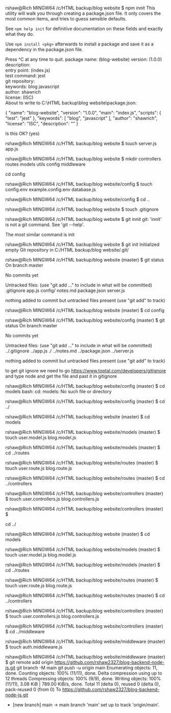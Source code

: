 
rshaw@Rich MINGW64 /c/HTML backup/blog website
$ npm innit
This utility will walk you through creating a package.json file.
It only covers the most common items, and tries to guess sensible defaults.

See `npm help init` for definitive documentation on these fields
and exactly what they do.

Use `npm install <pkg>` afterwards to install a package and
save it as a dependency in the package.json file.

Press ^C at any time to quit.
package name: (blog-website)
version: (1.0.0)                                                                                                                                                                                                              
description:                                                                                                                                                                                                                  
entry point: (index.js)                                                                                                                                                                                                       
test command: jest                                                                                                                                                                                                            
git repository:                                                                                                                                                                                                               
keywords: blog javascript                                                                                                                                                                                                     
author: shawrich                                                                                                                                                                                                              
license: (ISC)                                                                                                                                                                                                                
About to write to C:\HTML backup\blog website\package.json:

{
  "name": "blog-website",
  "version": "1.0.0",
  "main": "index.js",
  "scripts": {
    "test": "jest"
  },
  "keywords": [
    "blog",
    "javascript"
  ],
  "author": "shawrich",
  "license": "ISC",
  "description": ""
}


Is this OK? (yes)

rshaw@Rich MINGW64 /c/HTML backup/blog website
$ touch server.js app.js 

rshaw@Rich MINGW64 /c/HTML backup/blog website
$ mkdir controllers routes models utils config middleware 

 cd config

rshaw@Rich MINGW64 /c/HTML backup/blog website/config
$ touch config.env example.config.env database.js 

rshaw@Rich MINGW64 /c/HTML backup/blog website/config
$ cd ..

rshaw@Rich MINGW64 /c/HTML backup/blog website
$ touch .gitignore

rshaw@Rich MINGW64 /c/HTML backup/blog website
$ git innit
git: 'innit' is not a git command. See 'git --help'.

The most similar command is
        init

rshaw@Rich MINGW64 /c/HTML backup/blog website
$ git init
Initialized empty Git repository in C:/HTML backup/blog website/.git/

rshaw@Rich MINGW64 /c/HTML backup/blog website (master)
$ git status
On branch master

No commits yet

Untracked files:
  (use "git add <file>..." to include in what will be committed)
        .gitignore
        app.js
        config/
        notes.md
        package.json
        server.js

nothing added to commit but untracked files present (use "git add" to track)

rshaw@Rich MINGW64 /c/HTML backup/blog website (master)
$ cd config

rshaw@Rich MINGW64 /c/HTML backup/blog website/config (master)
$ git status
On branch master

No commits yet

Untracked files:
  (use "git add <file>..." to include in what will be committed)
        ../.gitignore
        ../app.js
        ./
        ../notes.md
        ../package.json
        ../server.js

nothing added to commit but untracked files present (use "git add" to track)


to get git ignore we need to go https://www.toptal.com/developers/gitignore and type node and get the file and past it in gitignore

rshaw@Rich MINGW64 /c/HTML backup/blog website/config (master)
$ cd models
bash: cd: models: No such file or directory

rshaw@Rich MINGW64 /c/HTML backup/blog website/config (master)
$ cd ../

rshaw@Rich MINGW64 /c/HTML backup/blog website (master)
$ cd models

rshaw@Rich MINGW64 /c/HTML backup/blog website/models (master)
$ touch user.model.js blog.model.js

rshaw@Rich MINGW64 /c/HTML backup/blog website/models (master)
$ cd ../routes

rshaw@Rich MINGW64 /c/HTML backup/blog website/routes (master)
$ touch user.route.js blog.route.js

rshaw@Rich MINGW64 /c/HTML backup/blog website/routes (master)
$ cd ../controllers

rshaw@Rich MINGW64 /c/HTML backup/blog website/controllers (master)
$ touch user.controllers.js blog.controllers.js

rshaw@Rich MINGW64 /c/HTML backup/blog website/controllers (master)
$

 cd ../

rshaw@Rich MINGW64 /c/HTML backup/blog website (master)
$ cd models

rshaw@Rich MINGW64 /c/HTML backup/blog website/models (master)
$ touch user.model.js blog.model.js

rshaw@Rich MINGW64 /c/HTML backup/blog website/models (master)
$ cd ../routes

rshaw@Rich MINGW64 /c/HTML backup/blog website/routes (master)
$ touch user.route.js blog.route.js

rshaw@Rich MINGW64 /c/HTML backup/blog website/routes (master)
$ cd ../controllers

rshaw@Rich MINGW64 /c/HTML backup/blog website/controllers (master)
$ touch user.controllers.js blog.controllers.js

rshaw@Rich MINGW64 /c/HTML backup/blog website/controllers (master)
$ cd ../middleware

rshaw@Rich MINGW64 /c/HTML backup/blog website/middleware (master)
$ touch auth.middleware.js

rshaw@Rich MINGW64 /c/HTML backup/blog website/middleware (master)
$ git remote add origin https://github.com/rshaw2327/blog-backend-node-js.git
git branch -M main
git push -u origin main
Enumerating objects: 11, done.
Counting objects: 100% (11/11), done.
Delta compression using up to 12 threads
Compressing objects: 100% (9/9), done.
Writing objects: 100% (11/11), 3.08 KiB | 789.00 KiB/s, done.
Total 11 (delta 0), reused 0 (delta 0), pack-reused 0 (from 0)
To https://github.com/rshaw2327/blog-backend-node-js.git
 * [new branch]      main -> main
branch 'main' set up to track 'origin/main'.
